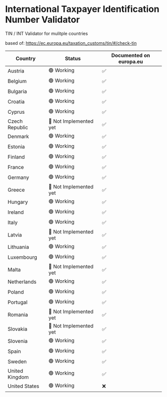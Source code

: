 # International Taxpayer Identification Number Validator
TIN / INT Validator for mulitple countries

based of: https://ec.europa.eu/taxation_customs/tin/#/check-tin


| Country        | Status                 | Documented on europa.eu  |
| -------------- | ---------------------- | ------------------------ |
| Austria        | 🟢 Working             | ✅                        |
| Belgium        | 🟢 Working             | ✅                        |
| Bulgaria       | 🟢 Working             | ✅                        |
| Croatia        | 🟢 Working             | ✅                        |
| Cyprus         | 🟢 Working             | ✅                        |
| Czech Republic | 🔴 Not Implemented yet | ✅                        |
| Denmark        | 🟢 Working             | ✅                        |
| Estonia        | 🟢 Working             | ✅                        |
| Finland        | 🟢 Working             | ✅                        |
| France         | 🟢 Working             | ✅                        |
| Germany        | 🟢 Working             | ✅                        |
| Greece         | 🔴 Not Implemented yet | ✅                        |
| Hungary        | 🟢 Working             | ✅                        |
| Ireland        | 🟢 Working             | ✅                        |
| Italy          | 🟢 Working             | ✅                        |
| Latvia         | 🔴 Not Implemented yet | ✅                        |
| Lithuania      | 🟢 Working             | ✅                        |
| Luxembourg     | 🟢 Working             | ✅                        |
| Malta          | 🔴 Not Implemented yet | ✅                        |
| Netherlands    | 🟢 Working             | ✅                        |
| Poland         | 🟢 Working             | ✅                        |
| Portugal       | 🟢 Working             | ✅                        |
| Romania        | 🔴 Not Implemented yet | ✅                        |
| Slovakia       | 🔴 Not Implemented yet | ✅                        |
| Slovenia       | 🟢 Working             | ✅                        |
| Spain          | 🟢 Working             | ✅                        |
| Sweden         | 🟢 Working             | ✅                        |
| United Kingdom | 🟢 Working             | ✅                        |
| United States  | 🟢 Working             | ❌                        |


